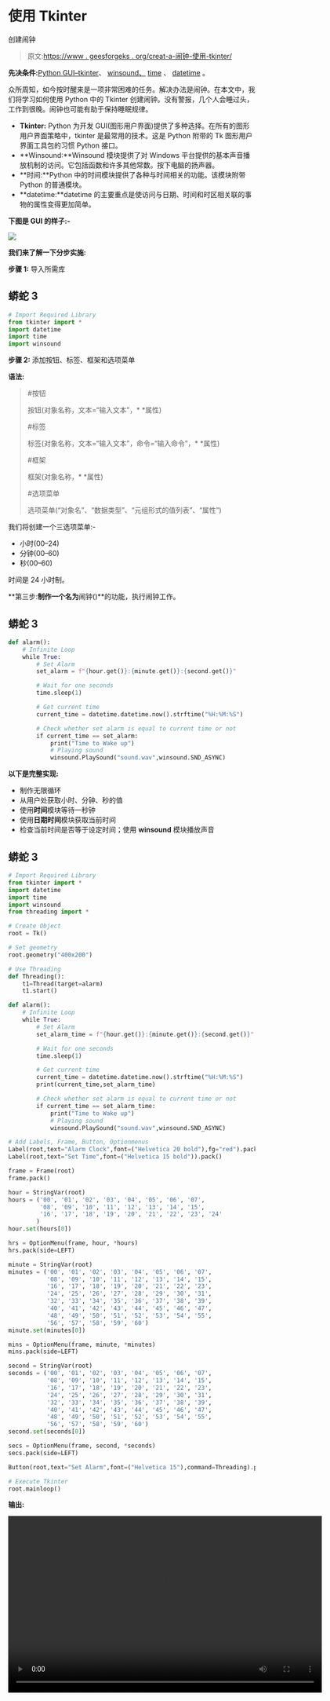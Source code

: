 # 使用 Tkinter

创建闹钟

> 原文:[https://www . geesforgeks . org/creat-a-闹钟-使用-tkinter/](https://www.geeksforgeeks.org/creat-an-alarm-clock-using-tkinter/)

**先决条件:**[Python GUI–tkinter](https://www.geeksforgeeks.org/python-gui-tkinter/)、 [winsound、](https://www.geeksforgeeks.org/python-winsound-module/) [time](https://www.geeksforgeeks.org/python-time-time-method/) 、 [datetime](https://www.geeksforgeeks.org/python-datetime-module-with-examples/) 。

众所周知，如今按时醒来是一项非常困难的任务。解决办法是闹钟。在本文中，我们将学习如何使用 Python 中的 Tkinter 创建闹钟。没有警报，几个人会睡过头，工作到很晚。闹钟也可能有助于保持睡眠规律。

*   **Tkinter:** Python 为开发 GUI(图形用户界面)提供了多种选择。在所有的图形用户界面策略中，tkinter 是最常用的技术。这是 Python 附带的 Tk 图形用户界面工具包的习惯 Python 接口。
*   **Winsound:**Winsound 模块提供了对 Windows 平台提供的基本声音播放机制的访问。它包括函数和许多其他常数。按下电脑的扬声器。
*   **时间:**Python 中的时间模块提供了各种与时间相关的功能。该模块附带 Python 的普通模块。
*   **datetime:**datetime 的主要重点是使访问与日期、时间和时区相关联的事物的属性变得更加简单。

**下图是 GUI 的样子:-**

![](img/290493cbb1cbdf5a9bbe5c9ce6f0dada.png)

**我们来了解一下分步实施:**

**步骤 1:** 导入所需库

## 蟒蛇 3

```py
# Import Required Library
from tkinter import *
import datetime
import time
import winsound
```

**步骤 2:** 添加按钮、标签、框架和选项菜单

**语法:**

> #按钮
> 
> 按钮(对象名称，文本=“输入文本”，* *属性)
> 
> #标签
> 
> 标签(对象名称，文本=“输入文本”，命令=“输入命令”，* *属性)
> 
> #框架
> 
> 框架(对象名称，* *属性)
> 
> #选项菜单
> 
> 选项菜单(“对象名”、“数据类型”、“元组形式的值列表”、“属性”)

我们将创建一个三选项菜单:-

*   小时(00–24)
*   分钟(00–60)
*   秒(00–60)

时间是 24 小时制。

**第三步:**制作一个名为**闹钟()**的功能，执行闹钟工作。

## 蟒蛇 3

```py
def alarm():
    # Infinite Loop
    while True:
        # Set Alarm
        set_alarm = f"{hour.get()}:{minute.get()}:{second.get()}"

        # Wait for one seconds
        time.sleep(1)

        # Get current time
        current_time = datetime.datetime.now().strftime("%H:%M:%S")

        # Check whether set alarm is equal to current time or not
        if current_time == set_alarm:
            print("Time to Wake up")
            # Playing sound
            winsound.PlaySound("sound.wav",winsound.SND_ASYNC)
```

**以下是完整实现:**

*   制作无限循环
*   从用户处获取小时、分钟、秒的值
*   使用**时间**模块等待一秒钟
*   使用**日期时间**模块获取当前时间
*   检查当前时间是否等于设定时间；使用 **winsound** 模块播放声音

## 蟒蛇 3

```py
# Import Required Library
from tkinter import *
import datetime
import time
import winsound
from threading import *

# Create Object
root = Tk()

# Set geometry
root.geometry("400x200")

# Use Threading
def Threading():
    t1=Thread(target=alarm)
    t1.start()

def alarm():
    # Infinite Loop
    while True:
        # Set Alarm
        set_alarm_time = f"{hour.get()}:{minute.get()}:{second.get()}"

        # Wait for one seconds
        time.sleep(1)

        # Get current time
        current_time = datetime.datetime.now().strftime("%H:%M:%S")
        print(current_time,set_alarm_time)

        # Check whether set alarm is equal to current time or not
        if current_time == set_alarm_time:
            print("Time to Wake up")
            # Playing sound
            winsound.PlaySound("sound.wav",winsound.SND_ASYNC)

# Add Labels, Frame, Button, Optionmenus
Label(root,text="Alarm Clock",font=("Helvetica 20 bold"),fg="red").pack(pady=10)
Label(root,text="Set Time",font=("Helvetica 15 bold")).pack()

frame = Frame(root)
frame.pack()

hour = StringVar(root)
hours = ('00', '01', '02', '03', '04', '05', '06', '07',
         '08', '09', '10', '11', '12', '13', '14', '15',
         '16', '17', '18', '19', '20', '21', '22', '23', '24'
        )
hour.set(hours[0])

hrs = OptionMenu(frame, hour, *hours)
hrs.pack(side=LEFT)

minute = StringVar(root)
minutes = ('00', '01', '02', '03', '04', '05', '06', '07',
           '08', '09', '10', '11', '12', '13', '14', '15',
           '16', '17', '18', '19', '20', '21', '22', '23',
           '24', '25', '26', '27', '28', '29', '30', '31',
           '32', '33', '34', '35', '36', '37', '38', '39',
           '40', '41', '42', '43', '44', '45', '46', '47',
           '48', '49', '50', '51', '52', '53', '54', '55',
           '56', '57', '58', '59', '60')
minute.set(minutes[0])

mins = OptionMenu(frame, minute, *minutes)
mins.pack(side=LEFT)

second = StringVar(root)
seconds = ('00', '01', '02', '03', '04', '05', '06', '07',
           '08', '09', '10', '11', '12', '13', '14', '15',
           '16', '17', '18', '19', '20', '21', '22', '23',
           '24', '25', '26', '27', '28', '29', '30', '31',
           '32', '33', '34', '35', '36', '37', '38', '39',
           '40', '41', '42', '43', '44', '45', '46', '47',
           '48', '49', '50', '51', '52', '53', '54', '55',
           '56', '57', '58', '59', '60')
second.set(seconds[0])

secs = OptionMenu(frame, second, *seconds)
secs.pack(side=LEFT)

Button(root,text="Set Alarm",font=("Helvetica 15"),command=Threading).pack(pady=20)

# Execute Tkinter
root.mainloop()
```

**输出:**

<video class="wp-video-shortcode" id="video-540736-1" width="640" height="360" preload="metadata" controls=""><source type="video/mp4" src="https://media.geeksforgeeks.org/wp-content/uploads/20210113111523/FreeOnlineScreenRecorderProject3.mp4?_=1">[https://media.geeksforgeeks.org/wp-content/uploads/20210113111523/FreeOnlineScreenRecorderProject3.mp4](https://media.geeksforgeeks.org/wp-content/uploads/20210113111523/FreeOnlineScreenRecorderProject3.mp4)</video>